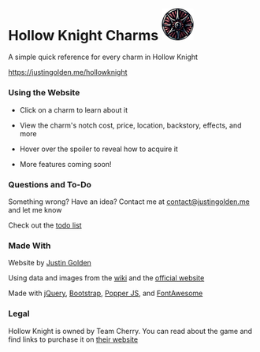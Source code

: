 # Hollow Knight Charms <img src="img/charms/Wayward_Compass.png" width="64px">

A simple quick reference for every charm in Hollow Knight

https://justingolden.me/hollowknight

### Using the Website

- Click on a charm to learn about it

- View the charm's notch cost, price, location, backstory, effects, and more

- Hover over the spoiler to reveal how to acquire it

- More features coming soon!

### Questions and To-Do

Something wrong? Have an idea? Contact me at [contact@justingolden.me](mailto:contact@justingolden.me) and let me know

Check out the [todo list](https://github.com/justingolden21/hollowknight/blob/master/todo.txt)

### Made With

Website by [Justin Golden](https://justingolden.me)

Using data and images from the [wiki](https://hollowknight.fandom.com/wiki/Category:Charms) and the [official website](https://hollowknight.com)

Made with [jQuery](https://jquery.com/), [Bootstrap](https://getbootstrap.com/), [Popper JS](https://popper.js.org/), and [FontAwesome](https://fontawesome.com/)

### Legal

Hollow Knight is owned by Team Cherry. You can read about the game and find links to purchase it on [their website](https://hollowknight.com/)
